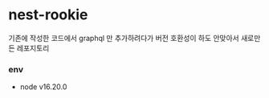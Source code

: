 # nest-rookie
기존에 작성한 코드에서 graphql 만 추가하려다가 버전 호환성이 하도 안맞아서
새로만든 레포지토리


### env
- node v16.20.0

###